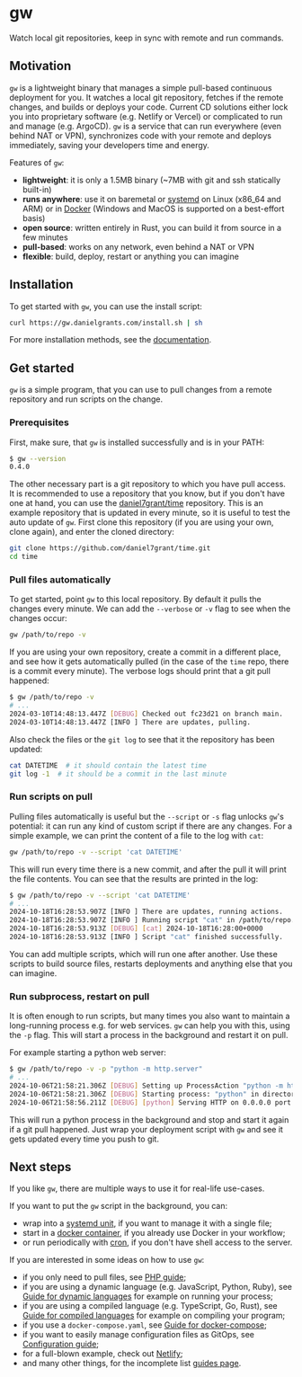 # gw

Watch local git repositories, keep in sync with remote and run commands.

## Motivation

`gw` is a lightweight binary that manages a simple pull-based continuous deployment for you. It watches a local git repository, fetches if the remote changes, and builds or deploys your code. Current CD solutions either lock you into proprietary software (e.g. Netlify or Vercel) or complicated to run and manage (e.g. ArgoCD). `gw` is a service that can run everywhere (even behind NAT or VPN), synchronizes code with your remote and deploys immediately, saving your developers time and energy.

Features of `gw`:
- **lightweight**: it is only a 1.5MB binary (~7MB with git and ssh statically built-in)
- **runs anywhere**: use it on baremetal or [systemd](https://gw.danielgrants.com/usage/systemd.md) on Linux (x86_64 and ARM) or in [Docker](https://gw.danielgrants.com/usage/docker.md) (Windows and MacOS is supported on a best-effort basis)
- **open source**: written entirely in Rust, you can build it from source in a few minutes
- **pull-based**: works on any network, even behind a NAT or VPN
- **flexible**: build, deploy, restart or anything you can imagine

## Installation

To get started with `gw`, you can use the install script:

```sh
curl https://gw.danielgrants.com/install.sh | sh
```

For more installation methods, see the [documentation](https://gw.danielgrants.com/usage/installation/).

## Get started

`gw` is a simple program, that you can use to pull changes from a remote repository and run scripts on the change.

### Prerequisites

First, make sure, that `gw` is installed successfully and is in your PATH:

```sh
$ gw --version
0.4.0
```

The other necessary part is a git repository to which you have pull access. It is recommended to use a repository that you know, but if you don't have one at hand, you can use the [daniel7grant/time](https://github.com/daniel7grant/time) repository. This is an example repository that is updated in every minute, so it is useful to test the auto update of `gw`. First clone this repository (if you are using your own, clone again), and enter the cloned directory:

```sh
git clone https://github.com/daniel7grant/time.git
cd time
```

### Pull files automatically

To get started, point `gw` to this local repository. By default it pulls the changes every minute. We can add the `--verbose` or `-v` flag to see when the changes occur:

```sh
gw /path/to/repo -v
```

If you are using your own repository, create a commit in a different place, and see how it gets automatically pulled (in the case of the `time` repo, there is a commit every minute). The verbose logs should print that a git pull happened:

```sh
$ gw /path/to/repo -v
# ...
2024-03-10T14:48:13.447Z [DEBUG] Checked out fc23d21 on branch main.
2024-03-10T14:48:13.447Z [INFO ] There are updates, pulling.
```

Also check the files or the `git log` to see that it the repository has been updated:

```sh
cat DATETIME  # it should contain the latest time
git log -1  # it should be a commit in the last minute
```

### Run scripts on pull

Pulling files automatically is useful but the `--script` or `-s` flag unlocks `gw`'s potential: it can run any kind of custom script if there are any changes. For a simple example, we can print the content of a file to the log with `cat`:

```sh
gw /path/to/repo -v --script 'cat DATETIME'
```

This will run every time there is a new commit, and after the pull it will print the file contents. You can see that the results are printed in the log:

```sh
$ gw /path/to/repo -v --script 'cat DATETIME'
# ...
2024-10-18T16:28:53.907Z [INFO ] There are updates, running actions.
2024-10-18T16:28:53.907Z [INFO ] Running script "cat" in /path/to/repo.
2024-10-18T16:28:53.913Z [DEBUG] [cat] 2024-10-18T16:28:00+0000
2024-10-18T16:28:53.913Z [INFO ] Script "cat" finished successfully.
```

You can add multiple scripts, which will run one after another. Use these scripts to build source files, restarts deployments and anything else that you can imagine.

### Run subprocess, restart on pull

It is often enough to run scripts, but many times you also want to maintain a long-running process e.g. for web services. `gw` can help you with this, using the `-p` flag. This will start a process in the background and restart it on pull.

For example starting a python web server:

```sh
$ gw /path/to/repo -v -p "python -m http.server"
# ...
2024-10-06T21:58:21.306Z [DEBUG] Setting up ProcessAction "python -m http.server" on change.
2024-10-06T21:58:21.306Z [DEBUG] Starting process: "python" in directory /path/to/repo.
2024-10-06T21:58:56.211Z [DEBUG] [python] Serving HTTP on 0.0.0.0 port 8000 (http://0.0.0.0:8000/) ...
```

This will run a python process in the background and stop and start it again if a git pull happened. Just wrap your deployment script with `gw` and see it gets updated every time you push to git.

## Next steps

If you like `gw`, there are multiple ways to use it for real-life use-cases.

If you want to put the `gw` script in the background, you can:

- wrap into a [systemd unit](https://gw.danielgrants.com/usage/systemd), if you want to manage it with a single file;
- start in a [docker container](https://gw.danielgrants.com/usage/docker), if you already use Docker in your workflow;
- or run periodically with [cron](https://gw.danielgrants.com/usage/crontab), if you don't have shell access to the server.

If you are interested in some ideas on how to use `gw`:

- if you only need to pull files, see [PHP guide](https://gw.danielgrants.com/guides/php);
- if you are using a dynamic language (e.g. JavaScript, Python, Ruby), see [Guide for dynamic languages](https://gw.danielgrants.com/guides/dynamic) for example on running your process;
- if you are using a compiled language (e.g. TypeScript, Go, Rust), see [Guide for compiled languages](https://gw.danielgrants.com/guides/compiled) for example on compiling your program;
- if you use a `docker-compose.yaml`, see [Guide for docker-compose](guides/docker-compose);
- if you want to easily manage configuration files as GitOps, see [Configuration guide](https://gw.danielgrants.com/guides/configuration);
- for a full-blown example, check out [Netlify](https://gw.danielgrants.com/guides/netlify);
- and many other things, for the incomplete list [guides page](https://gw.danielgrants.com/guides).
